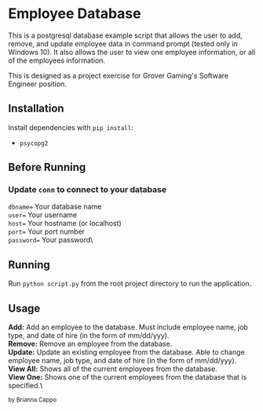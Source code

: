 # Employee Database
This is a postgresql database example script that allows the user to add, remove, and update employee data in command prompt (tested only in Windows 10). It also allows the user to view one employee information, or all of the employees information.

This is designed as a project exercise for Grover Gaming's Software Engineer position.

## Installation
Install dependencies with `pip install`:
* `psycopg2`

## Before Running
### Update `conn` to connect to your database
`dbname=` Your database name\
`user=` Your username\
`host=` Your hostname (or localhost)\
`port=` Your port number\
`password=` Your password\

## Running
Run `python script.py` from the root project directory to run the application.

## Usage
**Add:** Add an employee to the database. Must include employee name, job type, and date of hire (in the form of mm/dd/yyy).\
**Remove:** Remove an employee from the database.\
**Update:** Update an existing employee from the database. Able to change employee name, job type, and date of hire (in the form of mm/dd/yyy).\
**View All:** Shows all of the current employees from the database.\
**View One:** Shows one of the current employees from the database that is specified.\


<sup>by Brianna Cappo</sup>

